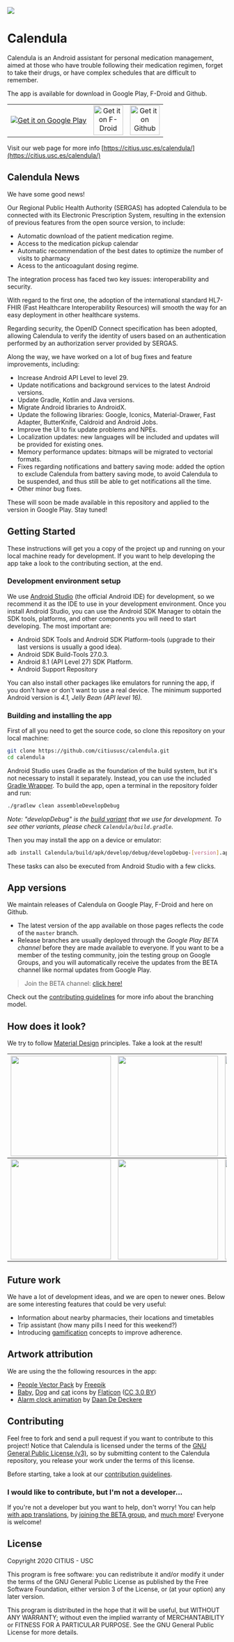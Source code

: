 ![](https://tec.citius.usc.es/calendula/github-assets/calendula_promo_google_play.png)
# Calendula

Calendula is an Android assistant for personal medication management, aimed at those who have trouble following their medication regimen, forget to take their drugs, or have complex schedules that are difficult to remember.

The app is available for download in Google Play, F-Droid and Github.
<table>
    <tr>
        <td align="center"><a href="https://play.google.com/store/apps/details?id=es.usc.citius.servando.calendula"><img src="https://play.google.com/intl/en_us/badges/images/badge_new.png" alt="Get it on Google Play" ></a></td>
        <td align="center"><a href="https://f-droid.org/packages/es.usc.citius.servando.calendula/"><img src="https://gitlab.com/fdroid/artwork/raw/master/badge/get-it-on.png" alt="Get it on F-Droid" height="68"></a></td>
        <td align="center"><a href="https://github.com/citiususc/calendula/releases/latest"><img src="https://user-images.githubusercontent.com/663460/26973090-f8fdc986-4d14-11e7-995a-e7c5e79ed925.png" alt="Get it on Github" height="68"></a></td>
    </tr>
</table>

Visit our web page for more info  [https://citius.usc.es/calendula/](https://citius.usc.es/calendula/)

## Calendula News

We have some good news!

Our Regional Public Health Authority (SERGAS) has adopted Calendula to be connected with its Electronic Prescription System, resulting in the extension of previous features from the open source version, to include: 

* Automatic download of the patient medication regime. 
* Access to the medication pickup calendar
* Automatic recommendation of the best dates to optimize the number of visits to pharmacy
* Acess to the anticoagulant dosing regime. 

The integration process has faced two key issues: interoperability and security.

With regard to the first one, the adoption of the international standard HL7-FHIR (Fast Healthcare Interoperability Resources) will smooth the way for an easy deployment in other healthcare systems. 

Regarding security, the OpenID Connect specification has been adopted, allowing Calendula to verify the identity of users based on an authentication performed by an authorization server provided by SERGAS.

Along the way, we have worked on a lot of bug fixes and feature improvements, including: 
* Increase Android API Level to level 29.
* Update notifications and background services to the latest Android versions.
* Update Gradle, Kotlin and Java versions.
* Migrate Android libraries to AndroidX.
* Update the following libraries: Google, Iconics, Material-Drawer, Fast Adapter, ButterKnife, Caldroid and Android Jobs.
* Improve the UI to fix update problems and NPEs. 
* Localization updates: new languages will be included and updates will be provided for existing ones. 
* Memory performance updates: bitmaps will be migrated to vectorial formats. 
* Fixes regarding notifications and battery saving mode: added the option to exclude Calendula from battery saving mode, to avoid Calendula to be suspended, and thus still be able to get notifications all the time. 
* Other minor bug fixes. 

These will soon be made available in this repository and applied to the version in Google Play. Stay tuned!

## Getting Started

These instructions will get you a copy of the project up and running on your local machine ready for development. If you want to help developing the app take a look to the contributing section, at the end.

### Development environment setup

We use [Android Studio](https://developer.android.com/studio/index.html) (the official Android IDE) for development, so we recommend it as the IDE to use in your development environment. Once you install Android Studio, you can use the Android SDK Manager to obtain the SDK tools, platforms, and other components you will need to start developing. The most important are:

* Android SDK Tools and Android SDK Platform-tools (upgrade to their last versions is usually a good idea).
* Android SDK Build-Tools 27.0.3.
* Android 8.1 (API Level 27) SDK Platform.
* Android Support Repository

You can also install other packages like emulators for running the app, if you don't have or don't want to use a real device. The minimum supported Android version is *4.1, Jelly Bean (API level 16).*

### Building and installing the app

First of all you need to get the source code, so clone this repository  on your local machine:

```bash
git clone https://github.com/citiususc/calendula.git
cd calendula
```

Android Studio uses Gradle as the foundation of the build system, but it's not necessary to install it separately. Instead, you can use the included [Gradle Wrapper](https://docs.gradle.org/current/userguide/gradle_wrapper.html). To build the app, open a terminal in the repository folder and run:

```bash
./gradlew clean assembleDevelopDebug
```
*Note: "developDebug" is the [build variant](https://developer.android.com/studio/build/build-variants.html) that we use for development. To see other variants, please check `Calendula/build.gradle`.*

Then you may install the app on a device or emulator:

```bash
adb install Calendula/build/apk/develop/debug/developDebug-[version].apk
```

These tasks can also be executed from Android Studio with a few clicks.

## App versions

We maintain releases of Calendula on Google Play, F-Droid and here on Github.

 * The latest version of the app available on those pages reflects the code of the `master` branch.
 * Release branches are usually deployed through the *Google Play BETA channel* before they are made available to everyone. If you want to be a member of the testing community, join the testing group on Google Groups, and you will automatically receive the updates from the BETA channel like normal updates from Google Play.

> Join the  BETA channel: [click here!](https://play.google.com/apps/testing/es.usc.citius.servando.calendula)

Check out the [contributing guidelines](CONTRIBUTING.md) for more info about the branching model.

## How does it look?

We try to follow [Material Design](https://material.google.com/#) principles. Take a look at the result!

  | <img src="https://tec.citius.usc.es/calendula/github-assets/home.png" width="230px"/>  | <img src="https://tec.citius.usc.es/calendula/github-assets/agenda.png" width="230px"/> | <img src="https://tec.citius.usc.es/calendula/github-assets/schedules.png" width="230px"/>
  |:---:|:---:|:---:|
  | <img src="https://tec.citius.usc.es/calendula/github-assets/aviso.png" width="230px"/> | <img src="https://tec.citius.usc.es/calendula/github-assets/navdrawer.png" width="230px"/> | <img src="https://tec.citius.usc.es/calendula/github-assets/profile.png" width="230px"/>

## Future work

We have a lot of development ideas, and we are open to newer ones. Below are some interesting features that could be very useful:

* Information about nearby pharmacies, their locations and timetables
* Trip assistant (how many pills I need for this weekend?)
* Introducing [gamification](https://en.wikipedia.org/wiki/Gamification) concepts to improve adherence.

## Artwork attribution

We are using the the following resources in the app:

* [People Vector Pack](http://www.freepik.com/free-vector/people-avatars_761436.htm) by [Freepik](http://www.freepik.com)
* [Baby](http://www.flaticon.com/free-icon/baby_136272), [Dog](http://www.flaticon.com/free-icon/dog_194178) and [cat](http://www.flaticon.com/free-icon/cat_194179) icons by <a href="https://www.flaticon.com/" title="Flaticon">Flaticon</a> (<a href="http://creativecommons.org/licenses/by/3.0/" title="Creative Commons BY 3.0" target="_blank">CC 3.0 BY</a>)
* [Alarm clock animation](https://dribbble.com/shots/1114887-Alarm-Clock-GIF) by  [Daan De Deckere](http://daandd.be/)

## Contributing

Feel free to fork and send a pull request if you want to contribute to this project! Notice that Calendula is licensed under the terms of the [GNU General Public License (v3)](LICENSE.md), so by submitting content to the Calendula repository, you release your work under the terms of this license.

Before starting, take a look at our [contribution guidelines](CONTRIBUTING.md).

### I would like to contribute, but I'm not a developer...

If you're not a developer but you want to help, don't worry! You can help [with app translations](CONTRIBUTING.md#help-with-app-translations), by [joining the BETA group](#app-versions), and [much more](CONTRIBUTING.md#i-would-like-to-contribute-but-im-not-a-developer)! Everyone is welcome!

## License

Copyright 2020 CITIUS - USC

This program is free software: you can redistribute it and/or modify
it under the terms of the GNU General Public License as published by
the Free Software Foundation, either version 3 of the License, or
(at your option) any later version.

This program is distributed in the hope that it will be useful,
but WITHOUT ANY WARRANTY; without even the implied warranty of
MERCHANTABILITY or FITNESS FOR A PARTICULAR PURPOSE.  See the
GNU General Public License for more details.
